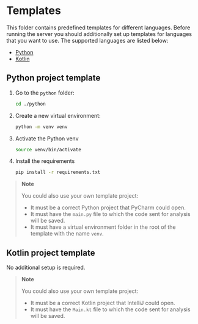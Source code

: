 # Templates

This folder contains predefined templates for different languages. 
Before running the server you should additionally set up templates for languages that you want to use.
The supported languages are listed below:
- [Python](#python-project-template)
- [Kotlin](#kotlin-project-template)

## Python project template

1. Go to the `python` folder:
   ```bash
   cd ./python
   ```

2. Create a new virtual environment:
   ```bash
   python -m venv venv
   ```

3. Activate the Python venv
   ```bash
   source venv/bin/activate
   ```

4. Install the requirements
   ```bash
   pip install -r requirements.txt
   ```

> **Note**
> 
> You could also use your own template project:
> - It must be a correct Python project that PyCharm could open.
> - It must have the `main.py` file to which the code sent for analysis will be saved.
> - It must have a virtual environment folder in the root of the template with the name `venv`.

## Kotlin project template
No additional setup is required.

> **Note**
>
> You could also use your own template project:
> - It must be a correct Kotlin project that IntelliJ could open.
> - It must have the `Main.kt` file to which the code sent for analysis will be saved.
